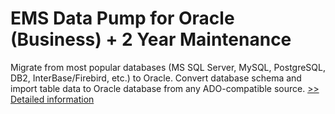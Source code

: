# EMS Data Pump for Oracle (Business) + 2 Year Maintenance
Migrate from most popular databases (MS SQL Server, MySQL, PostgreSQL, DB2, InterBase/Firebird, etс.) to Oracle. Convert database schema and import table data to Oracle database from any ADO-compatible source.
[>> Detailed information](https://secure.shareit.com/shareit/product.html?productid=300295371&affiliateid=200057808)